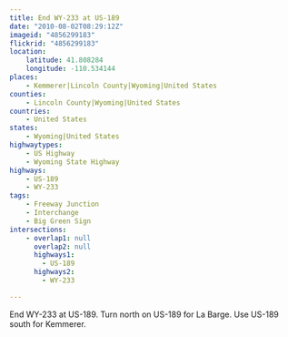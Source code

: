 ```yaml
---
title: End WY-233 at US-189
date: "2010-08-02T08:29:12Z"
imageid: "4856299183"
flickrid: "4856299183"
location:
    latitude: 41.808284
    longitude: -110.534144
places:
    - Kemmerer|Lincoln County|Wyoming|United States
counties:
    - Lincoln County|Wyoming|United States
countries:
    - United States
states:
    - Wyoming|United States
highwaytypes:
    - US Highway
    - Wyoming State Highway
highways:
    - US-189
    - WY-233
tags:
    - Freeway Junction
    - Interchange
    - Big Green Sign
intersections:
    - overlap1: null
      overlap2: null
      highways1:
        - US-189
      highways2:
        - WY-233

---
```

End WY-233 at US-189.  Turn north on US-189 for La Barge.  Use US-189 south for Kemmerer.